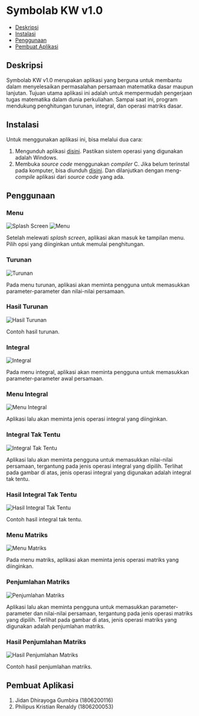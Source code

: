 # Symbolab KW v1.0

* [Deskripsi](#deskripsi)
* [Instalasi](#instalasi)
* [Penggunaan](#pengunaan)
* [Pembuat Aplikasi](#pembuat-aplikasi)

## Deskripsi
Symbolab KW v1.0 merupakan aplikasi yang berguna untuk membantu dalam menyelesaikan permasalahan persamaan matematika dasar maupun lanjutan. Tujuan utama aplikasi ini adalah untuk mempermudah pengerjaan tugas matematika dalam dunia perkuliahan. Sampai saat ini, program mendukung penghitungan turunan, integral, dan operasi matriks dasar.
	
## Instalasi
Untuk menggunakan aplikasi ini, bisa melalui dua cara:
1. Mengunduh aplikasi [disini](/Symbolab-KW-v1.0.exe). Pastikan sistem operasi yang digunakan adalah Windows.
2. Membuka _source code_ menggunakan _compiler_ C. Jika belum terinstal pada komputer, bisa diunduh [disini](https://sourceforge.net/projects/orwelldevcpp/files/latest/download). Dan dilanjutkan dengan meng-_compile_ aplikasi dari _source code_ yang ada.

## Penggunaan
### Menu
![_Splash Screen_](/pictures/1.PNG)
![Menu](/pictures/2.PNG)

Setelah melewati _splash screen_, aplikasi akan masuk ke tampilan menu. Pilih opsi yang diinginkan untuk memulai penghitungan.
### Turunan
![Turunan](/pictures/3.PNG)

Pada menu turunan, aplikasi akan meminta pengguna untuk memasukkan parameter-parameter dan nilai-nilai persamaan.
### Hasil Turunan
![Hasil Turunan](/pictures/4.PNG)

Contoh hasil turunan.
### Integral
![Integral](/pictures/5.PNG)

Pada menu integral, aplikasi akan meminta pengguna untuk memasukkan parameter-parameter awal persamaan.
### Menu Integral
![Menu Integral](/pictures/6.PNG)

Aplikasi lalu akan meminta jenis operasi integral yang diinginkan.
### Integral Tak Tentu
![Integral Tak Tentu](/pictures/7.PNG)

Aplikasi lalu akan meminta pengguna untuk memasukkan nilai-nilai persamaan, tergantung pada jenis operasi integral yang dipilih. Terlihat pada gambar di atas, jenis operasi integral yang digunakan adalah integral tak tentu.
### Hasil Integral Tak Tentu
![Hasil Integral Tak Tentu](/pictures/8.PNG)

Contoh hasil integral tak tentu.
### Menu Matriks
![Menu Matriks](/pictures/9.PNG)

Pada menu matriks, aplikasi akan meminta jenis operasi matriks yang diinginkan.
### Penjumlahan Matriks
![Penjumlahan Matriks](/pictures/10.PNG)

Aplikasi lalu akan meminta pengguna untuk memasukkan parameter-parameter dan nilai-nilai persamaan, tergantung pada jenis operasi matriks yang dipilih. Terlihat pada gambar di atas, jenis operasi matriks yang digunakan adalah penjumlahan matriks.
### Hasil Penjumlahan Matriks
![Hasil Penjumlahan Matriks](/pictures/11.PNG)

Contoh hasil penjumlahan matriks.

## Pembuat Aplikasi
1. Jidan Dhirayoga Gumbira (1806200116)
2. Philipus Kristian Renaldy (1806200053)
